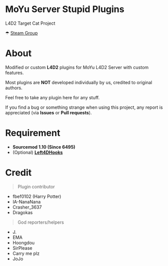 # MoYu Server Stupid Plugins
L4D2 Target Cat Project

☂ [Steam Group](https://steamcommunity.com/groups/MoYu-Versus)

# About
Modified or custom **L4D2** plugins for MoYu L4D2 Server with custom features.

Most plugins are **NOT** developed individually by us, credited to original authors.

Feel free to take any plugin here for any stuff.

If you find a bug or something strange when using this project, any report is appreciated (via **Issues** or **Pull requests**).

# Requirement
- **Sourcemod 1.10 (Since 6495)**
- (Optional) **[Left4DHooks](https://forums.alliedmods.net/showthread.php?p=2684862)**

# Credit
> Plugin contributor
- fbef0102 (Harry Potter)
- IA-NanaNana
- Crasher_3637
- Dragokas

> God reporters/helpers
- J.
- EMA
- Hoongdou
- SirPlease
- Carry me plz
- JoJo
